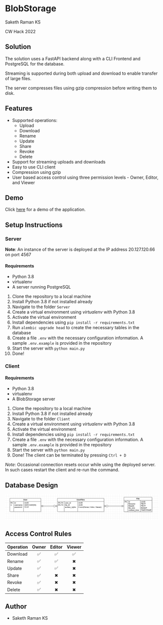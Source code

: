 # BlobStorage

Saketh Raman KS

CW Hack 2022

## Solution

The solution uses a FastAPI backend along with a CLI Frontend and PostgreSQL for the database.

Streaming is supported during both upload and download to enable transfer of large files.

The server compresses files using gzip compression before writing them to disk.

## Features
* Supported operations:
  * Upload
  * Download
  * Rename
  * Update
  * Share
  * Revoke
  * Delete
* Support for streaming uploads and downloads
* Easy to use CLI client
* Compression using gzip
* User based access control using three permission levels - Owner, Editor, and Viewer

## Demo
Click [here](https://drive.google.com/file/d/1tbDWKl9hdr7QoaxwOYT8NB_GX9F4qFXB/view?usp=sharing) for a demo of the application.

## Setup Instructions

### Server

**Note**: An instance of the server is deployed at the IP address 20.127.120.66 on port 4567

#### Requirements
* Python 3.8 
* virtualenv
* A server running PostgreSQL

1. Clone the repository to a local machine
2. Install Python 3.8 if not installed already
3. Navigate to the folder `Server`
4. Create a virtual environment using *virtualenv* with Python 3.8
5. Activate the virtual environment
6. Install dependencies using ``pip install -r requirements.txt``
7. Run ``alembic upgrade head`` to create the necessary tables in the database
8. Create a file ``.env`` with the necessary configuration information. A sample ``.env.example`` is provided in the repository
9. Start the server with ``python main.py``
10. Done!

### Client


#### Requirements
* Python 3.8 
* virtualenv
* A BlobStorage server 

1. Clone the repository to a local machine
2. Install Python 3.8 if not installed already
3. Navigate to the folder `Client`
4. Create a virtual environment using *virtualenv* with Python 3.8
5. Activate the virtual environment
6. Install dependencies using ``pip install -r requirements.txt``
7. Create a file ``.env`` with the necessary configuration information. A sample ``.env.example`` is provided in the repository
8. Start the server with ``python main.py``
9. Done! The client can be terminated by pressing ``Ctrl + D``

*Note*: Occasional connection resets occur while using the deployed server. In such cases restart the client and re-run the command.

## Database Design

![Database Diagram](/readme-assets/ER_BlobStorage.png)

## Access Control Rules

| Operation     |     Owner      | Editor  |  Viewer  |
|---------------|:--------------:|:-------:|:--------:|
| Download     |       ✅        |    ✅    |    ✅     |
| Rename    |       ✅        |   ✅      |    ✖     |
| Update |       ✅        |     ✅    |      ✖    |
|    Share    |       ✅        |   ✖      |     ✖     |
|    Revoke    |       ✅        |    ✖     |      ✖    |
|      Delete        |       ✅        |   ✖      |    ✖      |


## Author
* Saketh Raman KS